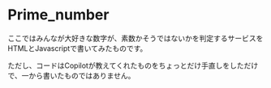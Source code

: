 # Prime_number

ここではみんなが大好きな数字が、素数かそうではないかを判定するサービスをHTMLとJavascriptで書いてみたものです。

ただし、コードはCopilotが教えてくれたものをちょっとだけ手直しをしただけで、一から書いたものではありません。
